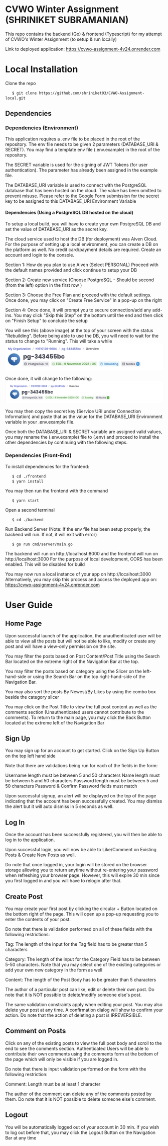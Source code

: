 # CVWO Winter Assignment (SHRINIKET SUBRAMANIAN)

This repo contains the backend (Go) & frontend (Typescript) for my attempt of CVWO's Winter Assignment (to setup & run locally)

Link to deployed application: https://cvwo-assignment-4v24.onrender.com

# Local Installation

Clone the repo 
```console
   $ git clone https://github.com/shriniket03/CVWO-Assignment-local.git
```

## Dependencies

### Dependencies (Environment)

This application requires a .env file to be placed in the root of the repository. The env file needs to be given 2 parameters (DATABASE_URI & SECRET). 
You may find a template env file (.env.example) in the root of the repository. 

The SECRET variable is used for the signing of JWT Tokens (for user authentication). The parameter has already been assigned in the example file. 

The DATABASE_URI variable is used to connect with the PostgreSQL database that has been hosted on the cloud. The value has been omitted to prevent misuse.
Please refer to the Google Form submission for the secret key to be assigned to this DATABASE_URI Environment Variable 

#### Dependencies (Using a PostgreSQL DB hosted on the cloud)

To setup a local build, you will have to create your own PostgreSQL DB and set the value of DATABASE_URI as the secret key. 

The cloud service used to host the DB (for deployment) was Aiven Cloud. For the purpose of setting up a local environment, you can create a DB on the platform
as well. No credit card/payment details are required. Create an account and login to the console.

Section 1: How do you plan to use Aiven (Select PERSONAL)
Proceed with the default names provided and click continue to setup your DB

Section 2: Create new service (Choose PostgreSQL - Should be second (from the left) option in the first row )

Section 3: Choose the Free Plan and proceed with the default settings. Once done, you may click on "Create Free Service" in a pop-up on the right

Section 4: Once done, it will prompt you to secure connection/add any add-ins. You may click "Skip this Step" on the bottom until the end and then click on
"Finish Setup" to conclude the setup

You will see this (above image) at the top of your screen with the status "Rebuilding". Before being able to use the DB, you will need to wait for the status to change to "Running". This will take a while
![alt text](./assets/rebuilding.png)

Once done, it will change to the following:
![alt text](./assets/running.png)

You may then copy the secret key (Service URI under Connection Information) and paste that as the value for the DATABASE_URI Environment variable in your .env.example file.

Once both the DATABASE_URI & SECRET variable are assigned valid values, you may rename the (.env.example) file to (.env) and proceed to install the other dependencies by continuing with the following steps.

### Dependencies (Front-End)

To install dependencies for the frontend: 
```console
   $ cd ./frontend
   $ yarn install 
```

You may then run the frontend with the command
```console
   $ yarn start 
```

Open a second terminal 
```console
   $ cd ./backend
```

Run Backend Server (Note: If the env file has been setup properly, the backend will run. If not, it will exit with error)
```console
   $ go run cmd/server/main.go 
```

The backend will run on http://localhost:8000 and the frontend will run on http://localhost:3000
For the purpose of local development, CORS has been enabled. This will be disabled for build

You may now run a local instance of your app on http://localhost:3000
Alternatively, you may skip this process and access the deployed app on: https://cvwo-assignment-4v24.onrender.com

# User Guide

## Home Page 
Upon successful launch of the application, the unauthenticated user will be able to view all the posts but will not be able to like, modify or create any post 
and will have a view-only permission on the site.

You may filter the posts based on Post Content/Post Title using the Search Bar located on the extreme right of the Navigation Bar at the top.

You may filter the posts based on category using the Slicer on the left-hand-side or using the Search Bar on the top right-hand-side of the Navigation Bar. 

You may also sort the posts By Newest/By Likes by using the combo box beside the category slicer

You may click on the Post Title to view the full post content as well as the comments section (Unauthenticated users cannot contribute to the comments). To return to the main page, you may click the Back Button located at the extreme left of the Navigation Bar

## Sign Up 
You may sign up for an account to get started. Click on the Sign Up Button on the top left hand side

Note that there are validations being run for each of the fields in the form: 

Username length must be between 5 and 50 characters
Name length must be between 5 and 50 characters
Password length must be between 5 and 50 characters 
Password & Confirm Password fields must match

Upon successful signup, an alert will be displayed on the top of the page indicating that the account has been successfully created. You may dismiss the alert but it will auto dismiss in 5 seconds as well.

## Log In
Once the account has been successfully registered, you will then be able to log in to the application. 

Upon successful login, you will now be able to Like/Comment on Existing Posts & Create New Posts as well.

Do note that once logged in, your login will be stored on the browser storage allowing you to return anytime without re-entering your password when refreshing your browser page. However, this will expire 30 min since you first logged in and you will have to relogin after that.

## Create Post 
You may create your first post by clicking the circular + Button located on the bottom right of the page. This will open up a pop-up requesting you to enter the contents of your post.

Do note that there is validation performed on all of these fields with the following restrictions:

Tag: The length of the input for the Tag field has to be greater than 5 characters

Category: The length of the input for the Category Field has to be between 5-50 characters. Note that you may select one of the existing categories or add your own new category in the form as well

Content: The length of the Post Body has to be greater than 5 characters

The author of a particular post can like, edit or delete their own post. Do note that it is NOT possible to delete/modify someone else's post. 

The same validation constraints apply when editing your post. You may also delete your post at any time. A confirmation dialog will show to confirm your action. Do note that the action of deleting a post is IRREVERSIBLE.

## Comment on Posts
Click on any of the existing posts to view the full post body and scroll to the end to see the comments section. Authenticated Users will be able to contribute their own comments using the comments form at the bottom of the page which will only be visible if you are logged in.

Do note that there is input validation performed on the form with the following restriction:

Comment: Length must be at least 1 character

The author of the comment can delete any of the comments posted by them. Do note that it is NOT possible to delete someone else's comment.

## Logout

You will be automatically logged out of your account in 30 min. If you wish to log out before that, you may click the Logout Button on the Navigation Bar at any time
